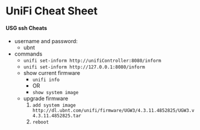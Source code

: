 # UniFi Cheat Sheet

#### USG ssh Cheats
* username and password:
	* ubnt
* commands
	* `unifi set-inform http://unifiController:8080/inform`
	* `unifi set-inform http://127.0.0.1:8080/inform`
	* show current firmware
		* `unifi info`
		* OR
		* `show system image`
	* upgrade firmware
		1. `add system image http://dl.ubnt.com/unifi/firmware/UGW3/4.3.11.4852825/UGW3.v4.3.11.4852825.tar`
		2. `reboot`

